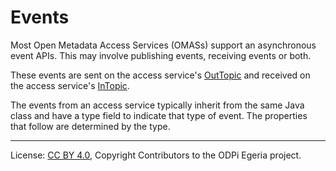 <!-- SPDX-License-Identifier: CC-BY-4.0 -->
<!-- Copyright Contributors to the ODPi Egeria project. -->

# Events

Most Open Metadata Access Services (OMASs) support an asynchronous
event APIs.  This may involve publishing events, receiving events
or both.

These events are sent on the access service's
[OutTopic](../client-server/out-topic.md) and received on
the access service's [InTopic](../client-server/in-topic.md).

The events from an access service typically inherit from the
same Java class and have a type field to indicate that type
of event.  The properties that follow are determined by the
type.

----
License: [CC BY 4.0](https://creativecommons.org/licenses/by/4.0/),
Copyright Contributors to the ODPi Egeria project.